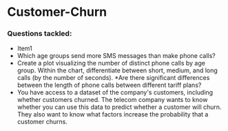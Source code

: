 # Customer-Churn
### Questions tackled:
* Item1 
* Which age groups send more SMS messages than make phone calls?
* Create a plot visualizing the number of distinct phone calls by age group. Within the chart, differentiate between short, medium, and long calls (by the number of seconds).
*Are there significant differences between the length of phone calls between different tariff plans?
* You have access to a dataset of the company's customers, including whether customers churned. The telecom company wants to know whether you can use this data to predict whether a customer will churn. They also want to know what factors increase the probability that a customer churns.
